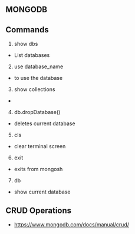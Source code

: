 ## MONGODB

## Commands
1. show dbs
 - List databases
2. use database_name
 - to use the database
3. show collections
 - 
4. db.dropDatabase()
- deletes current database 
5. cls
 - clear terminal screen
6. exit
- exits from mongosh
7. db
- show current database

## CRUD Operations
- https://www.mongodb.com/docs/manual/crud/ 